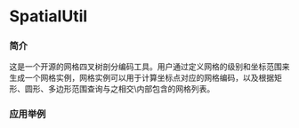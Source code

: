 # SpatialUtil
### 简介
这是一个开源的网格四叉树剖分编码工具。用户通过定义网格的级别和坐标范围来生成一个网格实例，网格实例可以用于计算坐标点对应的网格编码，以及根据矩形、圆形、多边形范围查询与之相交\内部包含的网格列表。
### 应用举例
